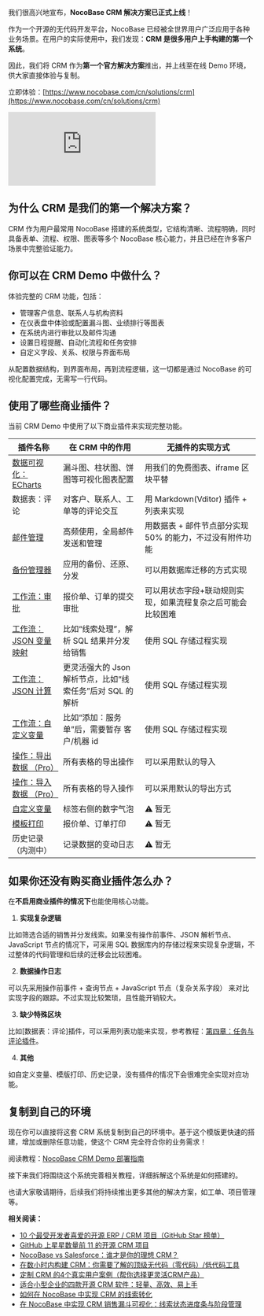 我们很高兴地宣布，**NocoBase CRM  解决方案已正式上线**！

作为一个开源的无代码开发平台，NocoBase 已经被全世界用户广泛应用于各种业务场景。在用户的实际使用中，我们发现：**CRM 是很多用户上手构建的第一个系统**。

因此，我们将 CRM 作为**第一个官方解决方案**推出，并上线至在线 Demo 环境，供大家直接体验与复制。

立即体验：[https://www.nocobase.com/cn/solutions/crm](https://www.nocobase.com/cn/solutions/crm)

<iframe src="https://player.bilibili.com/player.html?isOutside=true&aid=114857223390547&bvid=BV1hJuHzHEg9&cid=31055940933&p=1" scrolling="no" border="0" frameborder="no" framespacing="0" allowfullscreen="true"></iframe>

## 为什么 CRM 是我们的第一个解决方案？

CRM 作为用户最常用 NocoBase 搭建的系统类型，它结构清晰、流程明确，同时具备表单、流程、权限、图表等多个 NocoBase 核心能力，并且已经在许多客户场景中完整验证能力。

## 你可以在 CRM Demo 中做什么？

体验完整的 CRM 功能，包括：

* 管理客户信息、联系人与机构资料
* 在仪表盘中体验或配置漏斗图、业绩排行等图表
* 在系统内进行审批以及邮件沟通
* 设置日程提醒、自动化流程和任务安排
* 自定义字段、关系、权限与界面布局

从配置数据结构，到界面布局，再到流程逻辑，这一切都是通过 NocoBase 的可视化配置完成，无需写一行代码。

## 使用了哪些商业插件？

当前 CRM Demo 中使用了以下商业插件来实现完整功能。


| 插件名称                                                                                            | 在 CRM 中的作用                                             | 无插件的实现方式                                            |
| --------------------------------------------------------------------------------------------------- | ----------------------------------------------------------- | ----------------------------------------------------------- |
| [数据可视化：ECharts](https://docs-cn.nocobase.com/handbook/data-visualization-echarts)             | 漏斗图、柱状图、饼图等可视化图表配置                        | 用我们的免费图表、iframe 区块平替                           |
| 数据表：评论                                                                                        | 对客户、联系人、工单等的评论交互                            | 用 Markdown(Vditor) 插件 + 列表来实现                       |
| [邮件管理](https://docs-cn.nocobase.com/handbook/email-manager/usage-admin)                         | 高频使用，全局邮件发送和管理                                | 用数据表 + 邮件节点部分实现 50% 的能力，不过没有附件功能    |
| [备份管理器](https://docs-cn.nocobase.com/handbook/backups)                                         | 应用的备份、还原、分发                                      | 可以用数据库迁移的方式实现                                  |
| [工作流：审批](https://docs-cn.nocobase.com/handbook/workflow/triggers/approval)                    | 报价单、订单的提交审批                                      | 可以用状态字段+联动规则实现，如果流程复杂之后可能会比较困难 |
| [工作流：JSON 变量映射](https://docs-cn.nocobase.com/handbook/workflow/nodes/json-variable-mapping) | 比如“线索处理”，解析 SQL 结果并分发给销售                 | 使用 SQL 存储过程实现                                       |
| [工作流：JSON 计算](https://docs-cn.nocobase.com/handbook/workflow/nodes/json-query)                | 更灵活强大的 Json 解析节点，比如“线索任务”后对 SQL 的解析 | 使用 SQL 存储过程实现                                       |
| [工作流：自定义变量](https://docs-cn.nocobase.com/handbook/workflow/nodes/variable)                 | 比如“添加：服务单”后，需要暂存 客户/机器 id               | 使用 SQL 存储过程实现                                       |
| [操作：导出数据 （Pro）](https://docs-cn.nocobase.com/handbook/action-export-pro)                   | 所有表格的导出操作                                          | 可以采用默认的导入                                          |
| [操作：导入数据 （Pro）](https://docs-cn.nocobase.com/handbook/action-import-pro)                   | 所有表格的导入操作                                          | 可以采用默认的导出方式                                      |
| [自定义变量](https://docs-cn.nocobase.com/handbook/custom-variables)                                | 标签右侧的数字气泡                                          | ⚠️ 暂无                                                   |
| [模板打印](https://docs-cn.nocobase.com/handbook/action-template-print)                             | 报价单、订单打印                                            | ⚠️ 暂无                                                   |
| 历史记录（内测中）                                                                                  | 记录数据的变动日志                                          | ⚠️ 暂无                                                   |

## 如果你还没有购买商业插件怎么办？

在**不启用商业插件的情况下**也能使用核心功能。

1. **实现复杂逻辑**

比如筛选合适的销售并分发线索。如果没有操作前事件、JSON 解析节点、JavaScript 节点的情况下，可采用 SQL 数据库内的存储过程来实现复杂逻辑，不过整体的代码管理和后续的迁移会比较困难。

2. **数据操作日志**

可以先采用操作前事件 + 查询节点 + JavaScript 节点（复杂关系字段） 来对比实现字段的跟踪。不过实现比较繁琐，且性能开销较大。

3. **缺少特殊区块**

比如[数据表：评论]插件，可以采用列表功能来实现，参考教程：[第四章：任务与评论插件](https://www.nocobase.com/cn/tutorials/task-tutorial-plugin-use#422-%E6%96%B9%E6%B3%95%E4%BA%8C%E8%87%AA%E5%AE%9A%E4%B9%89%E8%AF%84%E8%AE%BA%E8%A1%A8)。

4. **其他**

如自定义变量、模版打印、历史记录，没有插件的情况下会很难完全实现对应功能。

## 复制到自己的环境

现在你可以直接将这套 CRM 系统复制到自己的环境中。基于这个模版更快速的搭建，增加或删除任意功能，使这个 CRM 完全符合你的业务需求！

阅读教程：[NocoBase CRM Demo 部署指南](https://www.nocobase.com/cn/tutorials/nocobase-crm-demo-deployment-guide)

接下来我们将围绕这个系统完善相关教程，详细拆解这个系统是如何搭建的。

也请大家敬请期待，后续我们将持续推出更多其他的解决方案，如工单、项目管理等。

**相关阅读：**

* [10 个最受开发者喜爱的开源 ERP / CRM 项目（GitHub Star 榜单）](https://www.nocobase.com/cn/blog/top-10-most-starred-open-source-erp-and-crm-on-github)
* [GitHub 上星星数量前 11 的开源 CRM 项目](https://www.nocobase.com/cn/blog/github-open-source-crm-projects)
* [NocoBase vs Salesforce：谁才是你的理想 CRM？](https://www.nocobase.com/cn/blog/nocobase-vs-salesforce)
* [在数小时内构建 CRM：你需要了解的顶级无代码（零代码）/低代码工具](https://www.nocobase.com/cn/blog/low-code-no-code-crm-builder)
* [定制 CRM 的4个真实用户案例（帮你选择更灵活CRM产品）](https://www.nocobase.com/cn/blog/custom-crm-case-studies)
* [适合小型企业的四款开源 CRM 软件：轻量、高效、易上手](https://www.nocobase.com/cn/blog/the-best-4-crm-software-for-small-businesses)
* [如何在 NocoBase 中实现 CRM 的线索转化](https://www.nocobase.com/cn/tutorials/how-to-implement-lead-conversion-in-nocobase)
* [在 NocoBase 中实现 CRM 销售漏斗可视化：线索状态进度条与阶段管理](https://www.nocobase.com/cn/tutorials/nocobase-crm-sales-pipeline-visualization-lead-status-progress-bar)
